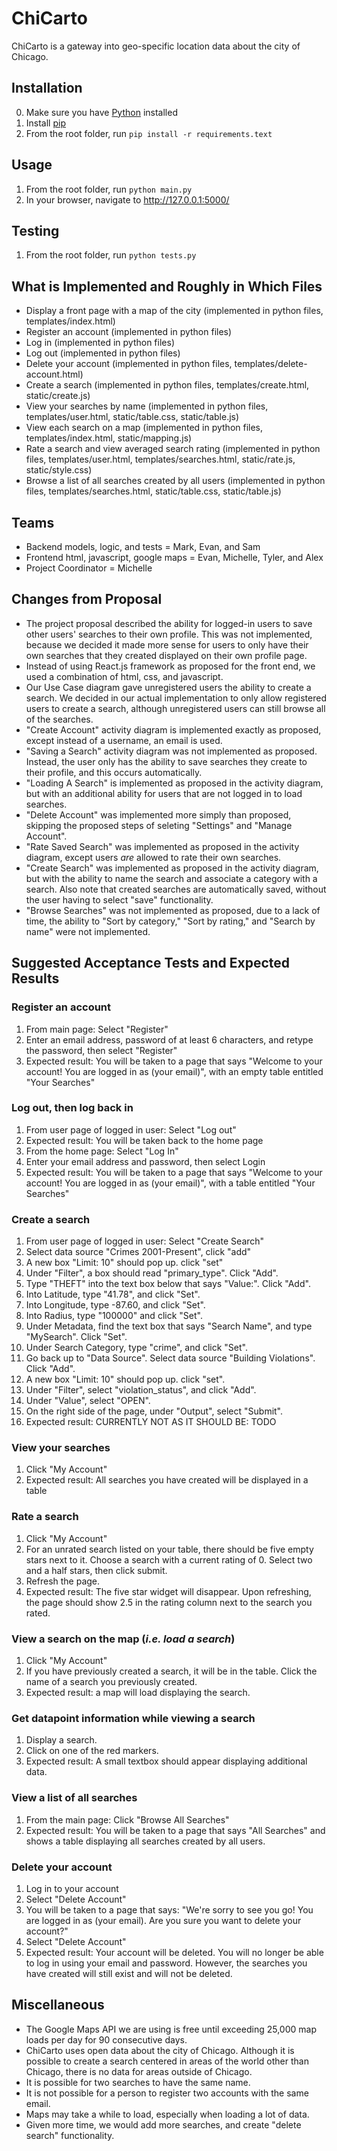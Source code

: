 # ChiCarto
ChiCarto is a gateway into geo-specific location data about the city of Chicago.

## Installation
0. Make sure you have [Python](https://www.python.org/downloads/) installed
1. Install [pip](https://pip.pypa.io/en/stable/installing/)
2. From the root folder, run `pip install -r requirements.text`

## Usage
1. From the root folder, run `python main.py`
2. In your browser, navigate to http://127.0.0.1:5000/

## Testing
1. From the root folder, run `python tests.py`

## What is Implemented and Roughly in Which Files
* Display a front page with a map of the city (implemented in python files, templates/index.html)
* Register an account (implemented in python files)
* Log in (implemented in python files)
* Log out (implemented in python files)
* Delete your account (implemented in python files, templates/delete-account.html)
* Create a search (implemented in python files, templates/create.html, static/create.js)
* View your searches by name (implemented in python files, templates/user.html, static/table.css, static/table.js)
* View each search on a map (implemented in python files, templates/index.html, static/mapping.js)
* Rate a search and view averaged search rating (implemented in python files, templates/user.html, templates/searches.html, static/rate.js, static/style.css)
* Browse a list of all searches created by all users (implemented in python files, templates/searches.html, static/table.css, static/table.js)

## Teams
* Backend models, logic, and tests = Mark, Evan, and Sam
* Frontend html, javascript, google maps = Evan, Michelle, Tyler, and Alex
* Project Coordinator = Michelle

## Changes from Proposal
* The project proposal described the ability for logged-in users to save other users' searches to their own profile. This was not implemented, because we decided it made more sense for users to only have their own searches that they created displayed on their own profile page. 
* Instead of using React.js framework as proposed for the front end, we used a combination of html, css, and javascript.
* Our Use Case diagram gave unregistered users the ability to create a search. We decided in our actual implementation to only allow registered users to create a search, although unregistered users can still browse all of the searches. 
* "Create Account" activity diagram is implemented exactly as proposed, except instead of a username, an email is used. 
* "Saving a Search" activity diagram was not implemented as proposed. Instead, the user only has the ability to save searches they create to their profile, and this occurs automatically.
* "Loading A Search" is implemented as proposed in the activity diagram, but with an additional ability for users that are not logged in to load searches.
* "Delete Account" was implemented more simply than proposed, skipping the proposed steps of seleting "Settings" and "Manage Account".
* "Rate Saved Search" was implemented as proposed in the activity diagram, except users _are_ allowed to rate their own searches.
* "Create Search" was implemented as proposed in the activity diagram, but with the ability to name the search and associate a category with a search. Also note that created searches are automatically saved, without the user having to select "save" functionality.
* "Browse Searches" was not implemented as proposed, due to a lack of time, the ability to "Sort by category," "Sort by rating," and "Search by name" were not implemented.

## Suggested Acceptance Tests and Expected Results
### Register an account
  1. From main page: Select "Register"
  2. Enter an email address, password of at least 6 characters, and retype the password, then select "Register" 
  3. Expected result: You will be taken to a page that says "Welcome to your account! You are logged in as (your email)", with an empty table entitled "Your Searches"

### Log out, then log back in
  1. From user page of logged in user: Select "Log out" 
  2. Expected result: You will be taken back to the home page
  3. From the home page: Select "Log In"
  4. Enter your email address and password, then select Login
  5. Expected result: You will be taken to a page that says "Welcome to your account! You are logged in as (your email)", with a table entitled "Your Searches"

### Create a search
  1. From user page of logged in user: Select "Create Search"
  2. Select data source "Crimes 2001-Present", click "add"
  3. A new box "Limit: 10" should pop up. click "set"
  4. Under "Filter", a box should read "primary_type". Click "Add".
  5. Type "THEFT" into the text box below that says "Value:". Click "Add". 
  6. Into Latitude, type "41.78", and click "Set". 
  7. Into Longitude, type -87.60, and click "Set".  
  8. Into Radius, type "100000" and click "Set". 
  9. Under Metadata, find the text box that says "Search Name", and type "MySearch". Click "Set".
  10. Under Search Category, type "crime", and click "Set". 
  11. Go back up to "Data Source". Select data source "Building Violations". Click "Add".
  12. A new box "Limit: 10" should pop up. click "set".
  13. Under "Filter", select "violation_status", and click "Add". 
  14. Under "Value", select "OPEN". 
  15. On the right side of the page, under "Output", select "Submit". 
  16. Expected result: CURRENTLY NOT AS IT SHOULD BE: TODO

### View your searches
  1. Click "My Account"
  2. Expected result: All searches you have created will be displayed in a table

### Rate a search
  1. Click "My Account"
  2. For an unrated search listed on your table, there should be five empty stars next to it. Choose a search with a current rating of 0.  Select two and a half stars, then click submit.
  3. Refresh the page.
  4. Expected result: The five star widget will disappear. Upon refreshing, the page should show 2.5 in the rating column next to the search you rated.

### View a search on the map (_i.e. load a search_)
  1. Click "My Account"
  2. If you have previously created a search, it will be in the table. Click the name of a search you previously created.
  3. Expected result: a map will load displaying the search.

### Get datapoint information while viewing a search
  1. Display a search.
  2. Click on one of the red markers. 
  3. Expected result: A small textbox should appear displaying additional data.

### View a list of all searches
  1. From the main page: Click "Browse All Searches"
  2. Expected result: You will be taken to a page that says "All Searches" and shows a table displaying all searches created by all users.

### Delete your account
  1. Log in to your account
  2. Select "Delete Account"
  3. You will be taken to a page that says: "We're sorry to see you go! You are logged in as (your email). Are you sure you want to delete your account?" 
  4. Select "Delete Account"
  5. Expected result: Your account will be deleted. You will no longer be able to log in using your email and password. However, the searches you have created will still exist and will not be deleted. 

## Miscellaneous
* The Google Maps API we are using is free until exceeding 25,000 map loads per day for 90 consecutive days.
* ChiCarto uses open data about the city of Chicago. Although it is possible to create a search centered in areas of the world other than Chicago, there is no data for areas outside of Chicago. 
* It is possible for two searches to have the same name.
* It is not possible for a person to register two accounts with the same email.
* Maps may take a while to load, especially when loading a lot of data.
* Given more time, we would add more searches, and create "delete search" functionality. 